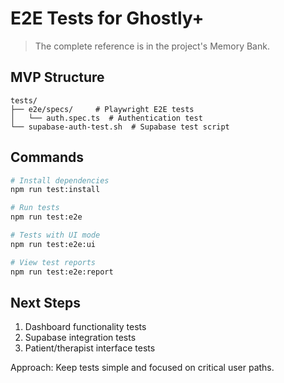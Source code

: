 # E2E Tests for Ghostly+

> The complete reference is in the project's Memory Bank.

## MVP Structure

```
tests/
├── e2e/specs/     # Playwright E2E tests
│   └── auth.spec.ts  # Authentication test
└── supabase-auth-test.sh  # Supabase test script
```

## Commands

```bash
# Install dependencies
npm run test:install

# Run tests
npm run test:e2e

# Tests with UI mode
npm run test:e2e:ui

# View test reports
npm run test:e2e:report
```

## Next Steps

1. Dashboard functionality tests
2. Supabase integration tests
3. Patient/therapist interface tests

Approach: Keep tests simple and focused on critical user paths.